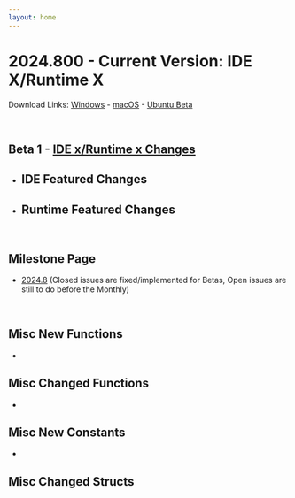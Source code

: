 ```yaml
---
layout: home
---
```

# 2024.800 - Current Version: IDE X/Runtime X

Download Links: [Windows](https://gms.yoyogames.com/GameMaker-Installer-2024.600.0.585.exe) - [macOS](https://gms.yoyogames.com/GameMaker-2024.600.0.585.pkg) -  [Ubuntu Beta](https://gms.yoyogames.com/GameMaker-Beta-2024.600.0.585.deb)

<br>

## Beta 1 - [IDE x/Runtime x Changes](https://github.com/YoYoGames/GameMaker-Bugs/issues?q=is%3Aissue+is%3Aclosed+milestone%3A2024.8+closed%3A<2024-05-24)
- **IDE Featured Changes**
    - 
- **Runtime Featured Changes**
    - 

<br>

## Milestone Page
- [2024.8](https://github.com/YoYoGames/GameMaker-Bugs/milestone/12?closed=1) (Closed issues are fixed/implemented for Betas, Open issues are still to do before the Monthly)

<br>

## Misc New Functions

- 

## Misc Changed Functions

- 

## Misc New Constants

- 

## Misc Changed Structs